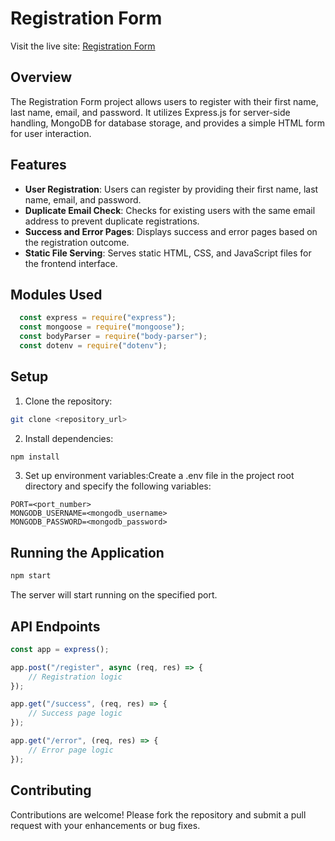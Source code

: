# Registration Form

Visit the live site: [Registration Form](https://registration-form-uw9u.onrender.com)

## Overview

The Registration Form project allows users to register with their first name, last name, email, and password. It utilizes Express.js for server-side handling, MongoDB for database storage, and provides a simple HTML form for user interaction.

## Features

- **User Registration**: Users can register by providing their first name, last name, email, and password.
- **Duplicate Email Check**: Checks for existing users with the same email address to prevent duplicate registrations.
- **Success and Error Pages**: Displays success and error pages based on the registration outcome.
- **Static File Serving**: Serves static HTML, CSS, and JavaScript files for the frontend interface.

## Modules Used

```javascript
  const express = require("express");
  const mongoose = require("mongoose");
  const bodyParser = require("body-parser");
  const dotenv = require("dotenv");
```

## Setup
1. Clone the repository:
```bash
git clone <repository_url>
```

2. Install dependencies:
```bash
npm install
```

3. Set up environment variables:Create a .env file in the project root directory and specify the following variables:
```.env
PORT=<port_number>
MONGODB_USERNAME=<mongodb_username>
MONGODB_PASSWORD=<mongodb_password>
```
## Running the Application
```bash
npm start
```
The server will start running on the specified port.

## API Endpoints
```javascript
const app = express();

app.post("/register", async (req, res) => {
    // Registration logic
});

app.get("/success", (req, res) => {
    // Success page logic
});

app.get("/error", (req, res) => {
    // Error page logic
});
```
## Contributing
Contributions are welcome! Please fork the repository and submit a pull request with your enhancements or bug fixes.


